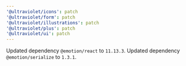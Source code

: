 ```yaml
---
'@ultraviolet/icons': patch
'@ultraviolet/form': patch
'@ultraviolet/illustrations': patch
'@ultraviolet/plus': patch
'@ultraviolet/ui': patch
---
```


Updated dependency `@emotion/react` to `11.13.3`.
Updated dependency `@emotion/serialize` to `1.3.1`.

